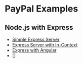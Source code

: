 # PayPal Examples

## Node.js with Express

* [Simple Express Server](/simpleexpressserver)
* [Express Server with In-Context](/expressincontext)
* [Express with Angular](/expresswithangular)
* []

